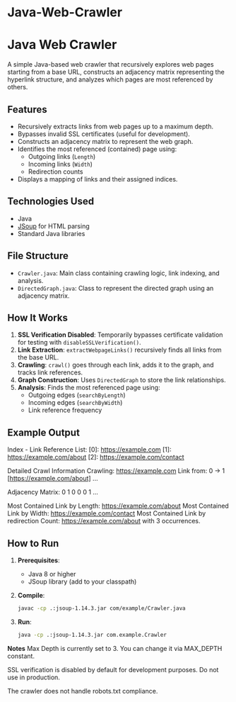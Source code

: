 # Java-Web-Crawler
# Java Web Crawler

A simple Java-based web crawler that recursively explores web pages starting from a base URL, constructs an adjacency matrix representing the hyperlink structure, and analyzes which pages are most referenced by others.

## Features

- Recursively extracts links from web pages up to a maximum depth.
- Bypasses invalid SSL certificates (useful for development).
- Constructs an adjacency matrix to represent the web graph.
- Identifies the most referenced (contained) page using:
  - Outgoing links (`Length`)
  - Incoming links (`Width`)
  - Redirection counts
- Displays a mapping of links and their assigned indices.

## Technologies Used

- Java
- [JSoup](https://jsoup.org/) for HTML parsing
- Standard Java libraries

## File Structure

- `Crawler.java`: Main class containing crawling logic, link indexing, and analysis.
- `DirectedGraph.java`: Class to represent the directed graph using an adjacency matrix.

## How It Works

1. **SSL Verification Disabled**: Temporarily bypasses certificate validation for testing with `disableSSLVerification()`.
2. **Link Extraction**: `extractWebpageLinks()` recursively finds all links from the base URL.
3. **Crawling**: `crawl()` goes through each link, adds it to the graph, and tracks link references.
4. **Graph Construction**: Uses `DirectedGraph` to store the link relationships.
5. **Analysis**: Finds the most referenced page using:
   - Outgoing edges (`searchByLength`)
   - Incoming edges (`searchByWidth`)
   - Link reference frequency

## Example Output

Index - Link Reference List:
[0]: https://example.com
[1]: https://example.com/about
[2]: https://example.com/contact

Detailed Crawl Information
Crawling: https://example.com
Link from: 0 -> 1 [https://example.com/about]
...

Adjacency Matrix:
0 1 0
0 0 1
...

Most Contained Link by Length: https://example.com/about
Most Contained Link by Width: https://example.com/contact
Most Contained Link by redirection Count: https://example.com/about with 3 occurrences.

## How to Run

1. **Prerequisites**:
   - Java 8 or higher
   - JSoup library (add to your classpath)

2. **Compile**:
   ```bash
   javac -cp .:jsoup-1.14.3.jar com/example/Crawler.java

3. **Run**:
   ```bash
   java -cp .:jsoup-1.14.3.jar com.example.Crawler
   
**Notes**
Max Depth is currently set to 3. You can change it via MAX_DEPTH constant.

SSL verification is disabled by default for development purposes. Do not use in production.

The crawler does not handle robots.txt compliance.
